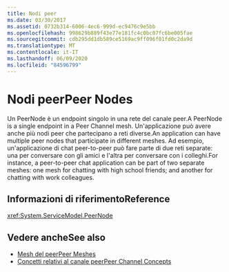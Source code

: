 ```yaml
---
title: Nodi peer
ms.date: 03/30/2017
ms.assetid: 0732b314-6006-4ec6-999d-ec9476c9e5bb
ms.openlocfilehash: 998629b889f43e77e181fc4c0bc07fc6be005fae
ms.sourcegitcommit: cdb295dd1db589ce5169ac9ff096f01fd0c2da9d
ms.translationtype: MT
ms.contentlocale: it-IT
ms.lasthandoff: 06/09/2020
ms.locfileid: "84596799"
---
```

# <a name="peer-nodes"></a><span data-ttu-id="5a636-102">Nodi peer</span><span class="sxs-lookup"><span data-stu-id="5a636-102">Peer Nodes</span></span>
<span data-ttu-id="5a636-103">Un PeerNode è un endpoint singolo in una rete del canale peer.</span><span class="sxs-lookup"><span data-stu-id="5a636-103">A PeerNode is a single endpoint in a Peer Channel mesh.</span></span> <span data-ttu-id="5a636-104">Un'applicazione può avere anche più nodi peer che partecipano a reti diverse.</span><span class="sxs-lookup"><span data-stu-id="5a636-104">An application can have multiple peer nodes that participate in different meshes.</span></span> <span data-ttu-id="5a636-105">Ad esempio, un'applicazione di chat peer-to-peer può fare parte di due reti separate: una per conversare con gli amici e l'altra per conversare con i colleghi.</span><span class="sxs-lookup"><span data-stu-id="5a636-105">For instance, a peer-to-peer chat application can be part of two separate meshes: one mesh for chatting with high school friends; and another for chatting with work colleagues.</span></span>  
  
## <a name="reference"></a><span data-ttu-id="5a636-106">Informazioni di riferimento</span><span class="sxs-lookup"><span data-stu-id="5a636-106">Reference</span></span>  
 <xref:System.ServiceModel.PeerNode>  
  
## <a name="see-also"></a><span data-ttu-id="5a636-107">Vedere anche</span><span class="sxs-lookup"><span data-stu-id="5a636-107">See also</span></span>

- [<span data-ttu-id="5a636-108">Mesh del peer</span><span class="sxs-lookup"><span data-stu-id="5a636-108">Peer Meshes</span></span>](peer-meshes.md)
- [<span data-ttu-id="5a636-109">Concetti relativi al canale peer</span><span class="sxs-lookup"><span data-stu-id="5a636-109">Peer Channel Concepts</span></span>](peer-channel-concepts.md)
